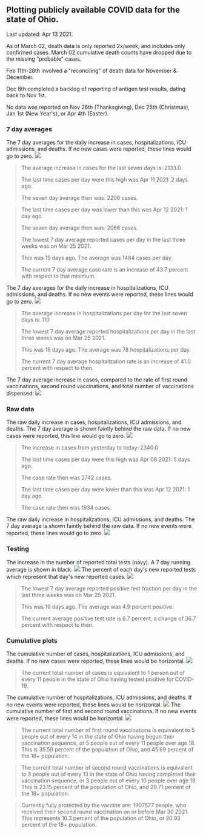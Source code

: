 ## Plotting publicly available COVID data for the state of Ohio. 

Last updated: Apr 13 2021. 

As of March 02, death data is only reported 2x/week, and includes only confirmed cases. March 02 cumulative death counts have dropped due to the missing "probable" cases.

Feb 11th-28th involved a "reconciling" of death data for November & December.

Dec 8th completed a backlog of reporting of antigen test results, dating back to Nov 1st.

No data was reported on Nov 26th (Thanksgiving), Dec 25th (Christmas), Jan 1st (New Year's), or Apr 4th (Easter).
### 7 day averages
The 7 day averages for the daily increase in cases, hospitalizations, ICU admissions, and deaths. If no new cases were reported, these lines would go to zero.
![](7dayaverage_cases.png)

>The average increase in cases for the last seven days is: 2133.0
>
>The last time cases per day were this high was Apr 11 2021: 2 days ago.
>
>The seven day average then was: 2206 cases.

>
>The last time cases per day was lower than this was Apr 12 2021: 1 day ago.
>
>The seven day average then was: 2066 cases.
>
>The lowest 7 day average reported cases per day in the last three weeks was on Mar 25 2021.
>
>This was 19 days ago. The average was 1484 cases per day.
>
>The current 7 day average case rate is an increase of 43.7 percent with respect to that minimum.

The 7 day averages for the daily increase in hospitalizations, ICU admissions, and deaths. If no new events were reported, these lines would go to zero.
![](7dayaverage_hospital.png)

>The average increase in hospitalizations per day for the last seven days is: 110
>
>The lowest 7 day average reported hospitalizations per day in the last three weeks was on Mar 25 2021.
>
>This was 19 days ago. The average was 78 hospitalizations per day.
>
>The current 7 day average hospitalization rate is an increase of 41.0 percent with respect to then.

The 7 day average increase in cases, compared to the rate of first round vaccinations, second round vaccinations, and total number of vaccinations dispensed:
![](DailyVaccinationsCases.png)

### Raw data
The raw daily increase in cases, hospitalizations, ICU admissions, and deaths. The 7 day average is shown faintly behind the raw data. If no new cases were reported, this line would go to zero.
![](DailyCases.png)

>The increase in cases from yesterday to today: 2340.0 
>
>The last time cases per day were this high was Apr 08 2021: 5 days ago. 
>
>The case rate then was 2742 cases.
>
>The last time cases per day were lower than this was Apr 12 2021: 1 day ago. 
>
>The case rate then was 1934 cases.

The raw daily increase in hospitalizations, ICU admissions, and deaths. The 7 day average is shown faintly behind the raw data. If no new events were reported, these lines would go to zero.
![](DailyHospitalizations.png)

### Testing

The increase in the number of reported total tests (navy). A 7 day running average is shown in black.
![](DailyTests.png)
The percent of each day's new reported tests which represent that day's new reported cases.
![](percentpositive_tests.png)

>The lowest 7 day average reported positive test fraction per day in the last three weeks was on Mar 25 2021.
>
>This was 19 days ago. The average was 4.9 percent positive. 
>
>The current average positive test rate is 6.7 percent, a change of 36.7 percent with respect to then. 

### Cumulative plots
The cumulative number of cases, hospitalizations, ICU admissions, and deaths. If no new cases were reported, these lines would be horizontal.
![](Cases.png)

>The current total number of cases is equivalent to 1 person out of every 11 people in the state of Ohio having tested positive for COVID-19.

The cumulative number of hospitalizations, ICU admissions, and deaths. If no new events were reported, these lines would be horizontal.
![](Hospitalizations.png)
The cumulative number of first and second round vaccinations. If no new events were reported, these lines would be horizontal.
![](Vaccinations.png)

>The current total number of first round vaccinations is equivalent to 5 people out of every 14 in the state of Ohio having begun their vaccination sequence, or 5 people out of every 11 people over age 18.
 >This is 35.59 percent of the population of Ohio, and 45.69 percent of the 18+ population.

>The current total number of second round vaccinations is equivalent to 3 people out of every 13 in the state of Ohio having completed their vaccination sequence, or 3 people out of every 10 people over age 18. 
>This is 23.15 percent of the population of Ohio, and 29.71 percent of the 18+ population.

>Currently fully protected by the vaccine are: 1907577 people, who received their second round vaccination on or before Mar 30 2021.
>This represents 16.3 percent of the population of Ohio, or 20.93 percent of the 18+ population.

